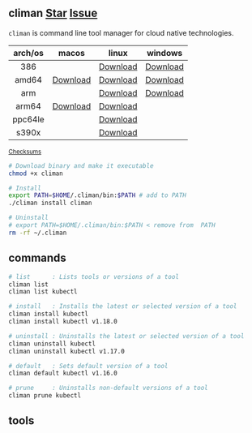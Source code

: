 ## climan <a class="github-button" href="https://github.com/ghokun/climan" data-icon="octicon-star" data-size="large" data-show-count="true" aria-label="Star ghokun/climan on GitHub">Star</a> <a class="github-button" href="https://github.com/ghokun/climan/issues" data-icon="octicon-issue-opened" data-size="large" data-show-count="true" aria-label="Issue ghokun/climan on GitHub">Issue</a>
`climan` is command line tool manager for cloud native technologies.

<script async defer src="https://buttons.github.io/buttons.js"></script>

<table>
    <thead>
        <tr>
            <th style="text-align:center">arch/os</th>
            <th style="text-align:center">macos</th>
            <th style="text-align:center">linux</th>
            <th style="text-align:center">windows</th>
        </tr>
    </thead>
    <tbody>
        <tr>
            <td style="text-align:center">386</td>
            <td style="text-align:center"></td>
            <td style="text-align:center"><a
                    href="https://github.com/ghokun/climan/releases/latest/download/climan-linux-386">Download</a></td>
            <td style="text-align:center"><a
                    href="https://github.com/ghokun/climan/releases/latest/download/climan-windows-386.exe">Download</a>
            </td>
        </tr>
        <tr>
            <td style="text-align:center">amd64</td>
            <td style="text-align:center"><a
                    href="https://github.com/ghokun/climan/releases/latest/download/climan-darwin-amd64">Download</a>
            </td>
            <td style="text-align:center"><a
                    href="https://github.com/ghokun/climan/releases/latest/download/climan-linux-amd64">Download</a>
            </td>
            <td style="text-align:center"><a
                    href="https://github.com/ghokun/climan/releases/latest/download/climan-windows-amd64.exe">Download</a>
            </td>
        </tr>
        <tr>
            <td style="text-align:center">arm</td>
            <td style="text-align:center"></td>
            <td style="text-align:center"><a
                    href="https://github.com/ghokun/climan/releases/latest/download/climan-linux-arm">Download</a></td>
            <td style="text-align:center"><a
                    href="https://github.com/ghokun/climan/releases/latest/download/climan-windows-arm.exe">Download</a>
            </td>
        </tr>
        <tr>
            <td style="text-align:center">arm64</td>
            <td style="text-align:center"><a
                    href="https://github.com/ghokun/climan/releases/latest/download/climan-darwin-arm64">Download</a>
            </td>
            <td style="text-align:center"><a
                    href="https://github.com/ghokun/climan/releases/latest/download/climan-linux-arm64">Download</a>
            </td>
            <td style="text-align:center"></td>
        </tr>
        <tr>
            <td style="text-align:center">ppc64le</td>
            <td style="text-align:center"></td>
            <td style="text-align:center"><a
                    href="https://github.com/ghokun/climan/releases/latest/download/climan-linux-ppc64le">Download</a>
            </td>
            <td style="text-align:center"></td>
        </tr>
        <tr>
            <td style="text-align:center">s390x</td>
            <td style="text-align:center"></td>
            <td style="text-align:center"><a
                    href="https://github.com/ghokun/climan/releases/latest/download/climan-linux-s390x">Download</a>
            </td>
            <td style="text-align:center"></td>
        </tr>
    </tbody>
</table>

<sup>[Checksums](https://github.com/ghokun/climan/releases/latest/download/climan-checksums.txt)</sup>

```bash
# Download binary and make it executable
chmod +x climan

# Install
export PATH=$HOME/.climan/bin:$PATH # add to PATH
./climan install climan

# Uninstall
# export PATH=$HOME/.climan/bin:$PATH < remove from  PATH
rm -rf ~/.climan
```
## commands
```bash
# list      : Lists tools or versions of a tool
climan list
climan list kubectl

# install   : Installs the latest or selected version of a tool
climan install kubectl
climan install kubectl v1.18.0

# uninstall : Uninstalls the latest or selected version of a tool
climan uninstall kubectl
climan uninstall kubectl v1.17.0

# default   : Sets default version of a tool
climan default kubectl v1.16.0

# prune     : Uninstalls non-default versions of a tool
climan prune kubectl
```
## tools
